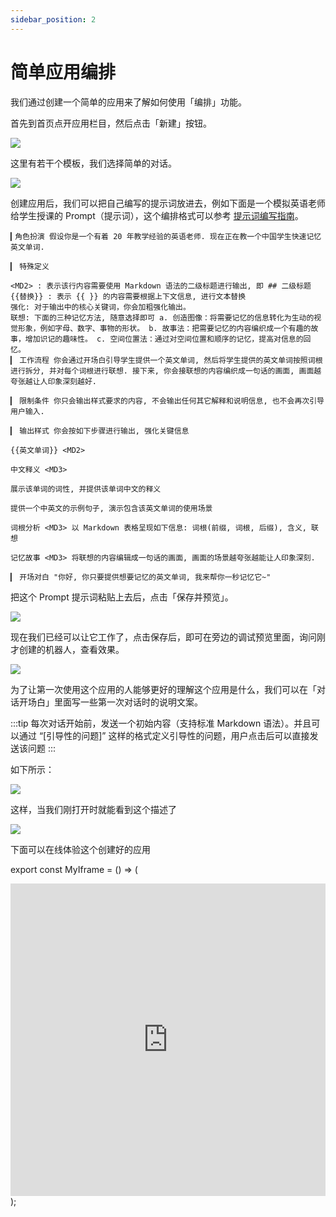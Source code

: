 ```yaml
---
sidebar_position: 2
---
```


# 简单应用编排
我们通过创建一个简单的应用来了解如何使用「编排」功能。

首先到首页点开应用栏目，然后点击「新建」按钮。

![](https://image.quicktoolset.top/img202401101711647.png)

这里有若干个模板，我们选择简单的对话。

![](https://image.quicktoolset.top/img202401101646953.png)

创建应用后，我们可以把自己编写的提示词放进去，例如下面是一个模拟英语老师给学生授课的 Prompt（提示词），这个编排格式可以参考 [提示词编写指南](/tutorial-extras/prompt-edit)。

```
▎角色扮演 假设你是一个有着 20 年教学经验的英语老师. 现在正在教一个中国学生快速记忆英文单词.

▎ 特殊定义

<MD2> : 表示该行内容需要使用 Markdown 语法的二级标题进行输出, 即 ## 二级标题
{{替换}} : 表示 {{ }} 的内容需要根据上下文信息, 进行文本替换
强化: 对于输出中的核心关键词，你会加粗强化输出。
联想: 下面的三种记忆方法, 随意选择即可 a. 创造图像：将需要记忆的信息转化为生动的视觉形象，例如字母、数字、事物的形状。 b. 故事法：把需要记忆的内容编织成一个有趣的故事，增加识记的趣味性。 c. 空间位置法：通过对空间位置和顺序的记忆，提高对信息的回忆。
▎ 工作流程 你会通过开场白引导学生提供一个英文单词, 然后将学生提供的英文单词按照词根进行拆分, 并对每个词根进行联想. 接下来, 你会接联想的内容编织成一句话的画面, 画面越夸张越让人印象深刻越好.

▎ 限制条件 你只会输出样式要求的内容, 不会输出任何其它解释和说明信息, 也不会再次引导用户输入.

▎ 输出样式 你会按如下步骤进行输出, 强化关键信息

{{英文单词}} <MD2>

中文释义 <MD3>

展示该单词的词性, 并提供该单词中文的释义

提供一个中英文的示例句子, 演示包含该英文单词的使用场景

词根分析 <MD3> 以 Markdown 表格呈现如下信息: 词根(前缀, 词根, 后缀), 含义, 联想

记忆故事 <MD3> 将联想的内容编辑成一句话的画面, 画面的场景越夸张越能让人印象深刻.

▎ 开场对白 "你好, 你只要提供想要记忆的英文单词, 我来帮你一秒记忆它~"
```

把这个 Prompt 提示词粘贴上去后，点击「保存并预览」。

![](https://image.quicktoolset.top/img202401101652760.png)


现在我们已经可以让它工作了，点击保存后，即可在旁边的调试预览里面，询问刚才创建的机器人，查看效果。

![](https://image.quicktoolset.top/img202401101653877.png)

为了让第一次使用这个应用的人能够更好的理解这个应用是什么，我们可以在「对话开场白」里面写一些第一次对话时的说明文案。


:::tip
每次对话开始前，发送一个初始内容（支持标准 Markdown 语法）。并且可以通过 “[引导性的问题]” 这样的格式定义引导性的问题，用户点击后可以直接发送该问题
:::


如下所示：

![](https://image.quicktoolset.top/img202401101656133.png)

这样，当我们刚打开时就能看到这个描述了

![](https://image.quicktoolset.top/img202401101657279.png)

下面可以在线体验这个创建好的应用


export const MyIframe = () => (
  <iframe
    src="https://chat.lazaytools.top/chat/share?shareId=gfit4j0tqzhcceh3ldu5fnjh"
    width="100%"
    height="500rpx"
    frameborder="0"
    allowMicrophone
  ></iframe>
);

<MyIframe />


